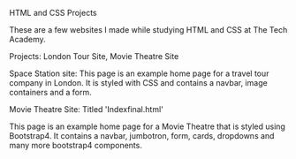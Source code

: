 HTML and CSS Projects

These are a few websites I made while studying HTML and CSS at The Tech Academy.

Projects:
      London Tour Site,
      Movie Theatre Site
     
Space Station site:
This page is an example home page for a travel tour company in London. It is styled with CSS and contains a navbar, image containers and a form. 

Movie Theatre Site: Titled 'Indexfinal.html'

This page is an example home page for a Movie Theatre that is styled using Bootstrap4. It contains a navbar, jumbotron, form, cards, dropdowns and many more bootstrap4 components.
